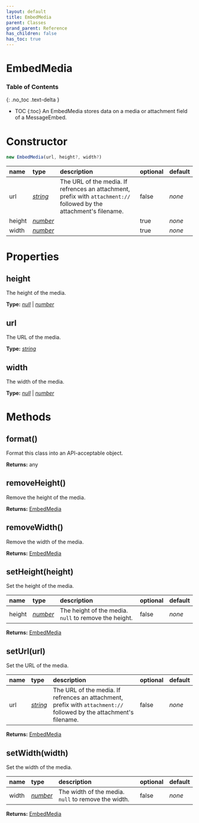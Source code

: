 ```yaml
---
layout: default
title: EmbedMedia
parent: Classes
grand_parent: Reference
has_children: false
has_toc: true
---
```


# EmbedMedia
### Table of Contents
{: .no_toc .text-delta }

- TOC
{:toc}
An EmbedMedia stores data on a media or attachment
field of a MessageEmbed.
# Constructor
```js
new EmbedMedia(url, height?, width?)
```

| name | type | description | optional | default |
|:-----|:-----|:------------|:---------|:--------|
| url | *[string](https://developer.mozilla.org/en-US/docs/Web/JavaScript/Reference/Global_Objects/string)* | The URL of the media. If refrences an attachment, prefix with `attachment://` followed by the attachment's filename. | false | *none* |
| height | *[number](https://developer.mozilla.org/en-US/docs/Web/JavaScript/Reference/Global_Objects/number)* |   | true | *none* |
| width | *[number](https://developer.mozilla.org/en-US/docs/Web/JavaScript/Reference/Global_Objects/number)* |   | true | *none* |

# Properties
## height
The height of the media.

**Type:** *[null](https://developer.mozilla.org/en-US/docs/Web/JavaScript/Reference/Global_Objects/null)* \| *[number](https://developer.mozilla.org/en-US/docs/Web/JavaScript/Reference/Global_Objects/number)*

## url
The URL of the media.

**Type:** *[string](https://developer.mozilla.org/en-US/docs/Web/JavaScript/Reference/Global_Objects/string)*

## width
The width of the media.

**Type:** *[null](https://developer.mozilla.org/en-US/docs/Web/JavaScript/Reference/Global_Objects/null)* \| *[number](https://developer.mozilla.org/en-US/docs/Web/JavaScript/Reference/Global_Objects/number)*

# Methods
## format()
Format this class into an API-acceptable object.

**Returns:** any

## removeHeight()
Remove the height of the media.

**Returns:** [EmbedMedia](/ref/classes/EmbedMedia)

## removeWidth()
Remove the width of the media.

**Returns:** [EmbedMedia](/ref/classes/EmbedMedia)

## setHeight(height)
Set the height of the media.

| name | type | description | optional | default |
|:-----|:-----|:------------|:---------|:--------|
| height | *[number](https://developer.mozilla.org/en-US/docs/Web/JavaScript/Reference/Global_Objects/number)* | The height of the media. `null` to remove the height. | false | *none* |

**Returns:** [EmbedMedia](/ref/classes/EmbedMedia)

## setUrl(url)
Set the URL of the media.

| name | type | description | optional | default |
|:-----|:-----|:------------|:---------|:--------|
| url | *[string](https://developer.mozilla.org/en-US/docs/Web/JavaScript/Reference/Global_Objects/string)* | The URL of the media. If refrences an attachment, prefix with `attachment://` followed by the attachment's filename. | false | *none* |

**Returns:** [EmbedMedia](/ref/classes/EmbedMedia)

## setWidth(width)
Set the width of the media.

| name | type | description | optional | default |
|:-----|:-----|:------------|:---------|:--------|
| width | *[number](https://developer.mozilla.org/en-US/docs/Web/JavaScript/Reference/Global_Objects/number)* | The width of the media. `null` to remove the width. | false | *none* |

**Returns:** [EmbedMedia](/ref/classes/EmbedMedia)

